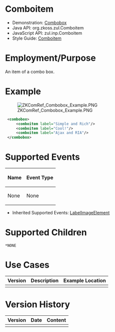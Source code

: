 

# Comboitem

- Demonstration: [Combobox](http://www.zkoss.org/zkdemo/combobox)
- Java API: <javadoc>org.zkoss.zul.Comboitem</javadoc>
- JavaScript API: <javadoc directory="jsdoc">zul.inp.Comboitem</javadoc>
- Style Guide: [
  Comboitem](ZK_Style_Guide/XUL_Component_Specification/Comboitem)

# Employment/Purpose

An item of a combo box.

# Example

<figure>
<img src="ZKComRef_Combobox_Example.PNG"
title="ZKComRef_Combobox_Example.PNG" />
<figcaption>ZKComRef_Combobox_Example.PNG</figcaption>
</figure>

``` xml
 <combobox>
     <comboitem label="Simple and Rich"/>
     <comboitem label="Cool!"/>
     <comboitem label="Ajax and RIA"/>
 </combobox>
```

# Supported Events

<table>
<thead>
<tr class="header">
<th><center>
<p>Name</p>
</center></th>
<th><center>
<p>Event Type</p>
</center></th>
</tr>
</thead>
<tbody>
<tr class="odd">
<td><p>None</p></td>
<td><p>None</p></td>
</tr>
</tbody>
</table>

- Inherited Supported Events: [
  LabelImageElement](ZK_Component_Reference/Base_Components/LabelImageElement#Supported_Events)

# Supported Children

`*NONE`

# Use Cases

| Version | Description | Example Location |
|---------|-------------|------------------|
|         |             |                  |

# Version History



| Version | Date | Content |
|---------|------|---------|
|         |      |         |


